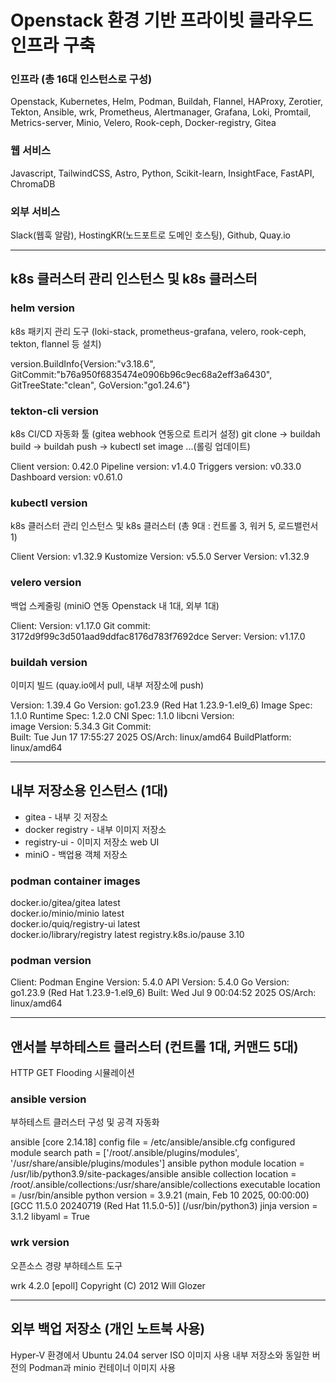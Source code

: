 # Openstack 환경 기반 프라이빗 클라우드 인프라 구축

### 인프라 (총 16대 인스턴스로 구성)
Openstack, Kubernetes, Helm, Podman, Buildah, Flannel, HAProxy, Zerotier, Tekton, Ansible, wrk, Prometheus, Alertmanager, Grafana, Loki, Promtail, Metrics-server,  Minio, Velero, Rook-ceph, Docker-registry, Gitea

### 웹 서비스
Javascript, TailwindCSS, Astro, Python, Scikit-learn, InsightFace, FastAPI, ChromaDB

### 외부 서비스
Slack(웹훅 알람), HostingKR(노드포트로 도메인 호스팅), Github, Quay.io

---

## k8s 클러스터 관리 인스턴스 및 k8s 클러스터

### helm version
k8s 패키지 관리 도구
(loki-stack, prometheus-grafana, velero, rook-ceph, tekton, flannel 등 설치)

version.BuildInfo{Version:"v3.18.6", GitCommit:"b76a950f6835474e0906b96c9ec68a2eff3a6430", GitTreeState:"clean", GoVersion:"go1.24.6"}

### tekton-cli version
k8s CI/CD 자동화 툴 (gitea webhook 연동으로 트리거 설정)
git clone -> buildah build -> buildah push -> kubectl set image ...(롤링 업데이트)

Client version: 0.42.0
Pipeline version: v1.4.0
Triggers version: v0.33.0
Dashboard version: v0.61.0

### kubectl version 
k8s 클러스터 관리 인스턴스 및 k8s 클러스터
(총 9대 : 컨트롤 3, 워커 5, 로드밸런서 1)

Client Version: v1.32.9
Kustomize Version: v5.5.0
Server Version: v1.32.9

### velero version 
백업 스케줄링 (miniO 연동 Openstack 내 1대, 외부 1대)

Client:
        Version: v1.17.0
        Git commit: 3172d9f99c3d501aad9ddfac8176d783f7692dce
Server:
        Version: v1.17.0

### buildah version
이미지 빌드 (quay.io에서 pull, 내부 저장소에 push)

Version:         1.39.4
Go Version:      go1.23.9 (Red Hat 1.23.9-1.el9_6)
Image Spec:      1.1.0
Runtime Spec:    1.2.0
CNI Spec:        1.1.0
libcni Version:  
image Version:   5.34.3
Git Commit:      
Built:           Tue Jun 17 17:55:27 2025
OS/Arch:         linux/amd64
BuildPlatform:   linux/amd64

---
## 내부 저장소용 인스턴스 (1대)

- gitea - 내부 깃 저장소
- docker registry - 내부 이미지 저장소
- registry-ui - 이미지 저장소 web UI
- miniO - 백업용 객체 저장소

### podman container images

docker.io/gitea/gitea       latest    
docker.io/minio/minio       latest     
docker.io/quiq/registry-ui  latest      
docker.io/library/registry  latest
registry.k8s.io/pause       3.10

### podman version

Client:       Podman Engine
Version:      5.4.0
API Version:  5.4.0
Go Version:   go1.23.9 (Red Hat 1.23.9-1.el9_6)
Built:        Wed Jul  9 00:04:52 2025
OS/Arch:      linux/amd64

---

## 앤서블 부하테스트 클러스터 (컨트롤 1대, 커맨드 5대)
HTTP GET Flooding 시뮬레이션

### ansible version
부하테스트 클러스터 구성 및 공격 자동화

ansible [core 2.14.18]
  config file = /etc/ansible/ansible.cfg
  configured module search path = ['/root/.ansible/plugins/modules', '/usr/share/ansible/plugins/modules']
  ansible python module location = /usr/lib/python3.9/site-packages/ansible
  ansible collection location = /root/.ansible/collections:/usr/share/ansible/collections
  executable location = /usr/bin/ansible
  python version = 3.9.21 (main, Feb 10 2025, 00:00:00) [GCC 11.5.0 20240719 (Red Hat 11.5.0-5)] (/usr/bin/python3)
  jinja version = 3.1.2
  libyaml = True

### wrk version
오픈소스 경량 부하테스트 도구

wrk 4.2.0 [epoll] Copyright (C) 2012 Will Glozer

---

## 외부 백업 저장소 (개인 노트북 사용)
Hyper-V 환경에서 Ubuntu 24.04 server ISO 이미지 사용
내부 저장소와 동일한 버전의 Podman과 minio 컨테이너 이미지 사용
